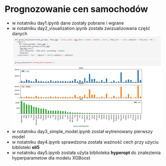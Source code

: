 # Prognozowanie cen samochodów
- w notatniku day1.ipynb dane zostały pobrane i wgrane
- w notatniku day2_visualization.ipynb została zwizualizowana część danych
![alt text](https://github.com//Goldas99/DW_Matrix_car/blob/[main]/images/Plots.png?raw=true)
- w notatniku day3_simple_model.ipynb został wytrenowany pierwszy model 
- w notatniku day4.ipynb sprawdzona została ważność cech przy użyciu biblioteki <b> eli5 </b>
- w notatniku day5.ipynb została użyta biblioteka <b> hyperopt </b> do znalezienia hyperparametow dla modelu XGBoost  
